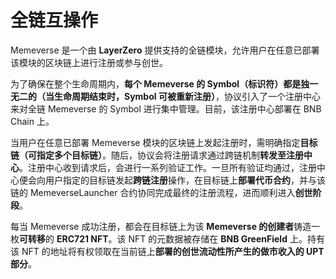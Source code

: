 # 全链互操作

Memeverse 是一个由 **LayerZero** 提供支持的全链模块，允许用户在任意已部署该模块的区块链上进行注册或参与创世。

为了确保在整个生命周期内，**每个 Memeverse 的 Symbol（标识符）都是独一无二的（当生命周期结束时，Symbol 可被重新注册）**，协议引入了一个注册中心来对全链 Memeverse 的 Symbol 进行集中管理。目前，该注册中心部署在 BNB Chain 上。

当用户在任意已部署 Memeverse 模块的区块链上发起注册时，需明确指定**目标链（可指定多个目标链）**。随后，协议会将注册请求通过跨链机制**转发至注册中心**。注册中心收到请求后，会进行一系列验证工作。一旦所有验证均通过，注册中心便会向用户指定的目标链发起**跨链注册**操作，在目标链上**部署代币合约**，并与该链的 MemeverseLauncher 合约协同完成最终的注册流程，进而顺利进入**创世阶段**。

每当 Memeverse 成功注册，都会在目标链上为该 **Memeverse 的创建者**铸造一枚**可转移**的 **ERC721 NFT**。该 NFT 的元数据被存储在 **BNB GreenField** 上。持有该 NFT 的地址将有权领取在当前链上**部署的创世流动性所产生的做市收入的 UPT 部分**。
